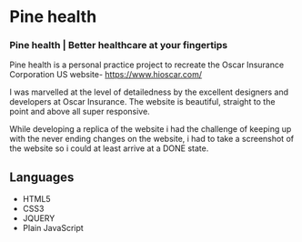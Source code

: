 # Pine health

### Pine health | Better healthcare at your fingertips
Pine health is a personal practice project to recreate the Oscar Insurance Corporation US website- https://www.hioscar.com/

I was marvelled at the level of detailedness by the excellent designers and developers at Oscar Insurance. The website is beautiful, straight to the point and above all super responsive.

While developing a replica of the website i had the challenge of keeping up with the never ending changes on the website, i had to take a screenshot of the website so i could at least arrive at a DONE state.

## Languages
* HTML5
* CSS3
* JQUERY
* Plain JavaScript


